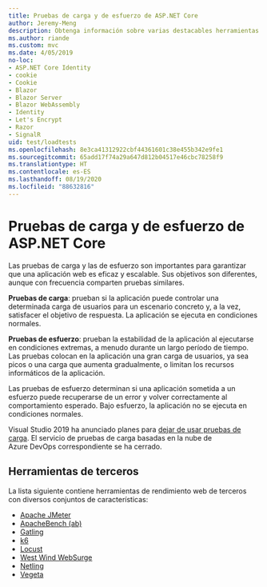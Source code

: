 ```yaml
---
title: Pruebas de carga y de esfuerzo de ASP.NET Core
author: Jeremy-Meng
description: Obtenga información sobre varias destacables herramientas y enfoques para realizar pruebas de carga y de esfuerzo en aplicaciones ASP.NET Core.
ms.author: riande
ms.custom: mvc
ms.date: 4/05/2019
no-loc:
- ASP.NET Core Identity
- cookie
- Cookie
- Blazor
- Blazor Server
- Blazor WebAssembly
- Identity
- Let's Encrypt
- Razor
- SignalR
uid: test/loadtests
ms.openlocfilehash: 8e3ca41312922cbf44361601c38e455b342e9fe1
ms.sourcegitcommit: 65add17f74a29a647d812b04517e46cbc78258f9
ms.translationtype: HT
ms.contentlocale: es-ES
ms.lasthandoff: 08/19/2020
ms.locfileid: "88632816"
---
```

# <a name="aspnet-core-loadstress-testing"></a>Pruebas de carga y de esfuerzo de ASP.NET Core

Las pruebas de carga y las de esfuerzo son importantes para garantizar que una aplicación web es eficaz y escalable. Sus objetivos son diferentes, aunque con frecuencia comparten pruebas similares.

**Pruebas de carga**: prueban si la aplicación puede controlar una determinada carga de usuarios para un escenario concreto y, a la vez, satisfacer el objetivo de respuesta. La aplicación se ejecuta en condiciones normales.

**Pruebas de esfuerzo**: prueban la estabilidad de la aplicación al ejecutarse en condiciones extremas, a menudo durante un largo período de tiempo. Las pruebas colocan en la aplicación una gran carga de usuarios, ya sea picos o una carga que aumenta gradualmente, o limitan los recursos informáticos de la aplicación.

Las pruebas de esfuerzo determinan si una aplicación sometida a un esfuerzo puede recuperarse de un error y volver correctamente al comportamiento esperado. Bajo esfuerzo, la aplicación no se ejecuta en condiciones normales.

Visual Studio 2019 ha anunciado planes para [dejar de usar pruebas de carga](https://devblogs.microsoft.com/devops/cloud-based-load-testing-service-eol/). El servicio de pruebas de carga basadas en la nube de Azure DevOps correspondiente se ha cerrado.

## <a name="third-party-tools"></a>Herramientas de terceros

La lista siguiente contiene herramientas de rendimiento web de terceros con diversos conjuntos de características:

* [Apache JMeter](https://jmeter.apache.org/)
* [ApacheBench (ab)](https://httpd.apache.org/docs/2.4/programs/ab.html)
* [Gatling](https://gatling.io/)
* [k6](https://k6.io)
* [Locust](https://locust.io/)
* [West Wind WebSurge](https://websurge.west-wind.com/)
* [Netling](https://github.com/hallatore/Netling)
* [Vegeta](https://github.com/tsenart/vegeta)